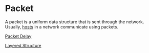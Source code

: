 # Packet

A packet is a uniform data structure that is sent through the network. Usually, [hosts](Systems%20and%20Networking/Unit%202/Devices.md#Host) in a network communicate using packets.

[Packet Delay](Systems%20and%20Networking/Unit%202/Packets/Packet%20Delay.md)

[Layered Structure](Systems%20and%20Networking/Unit%202/Packets/Layered%20Structure.md)

